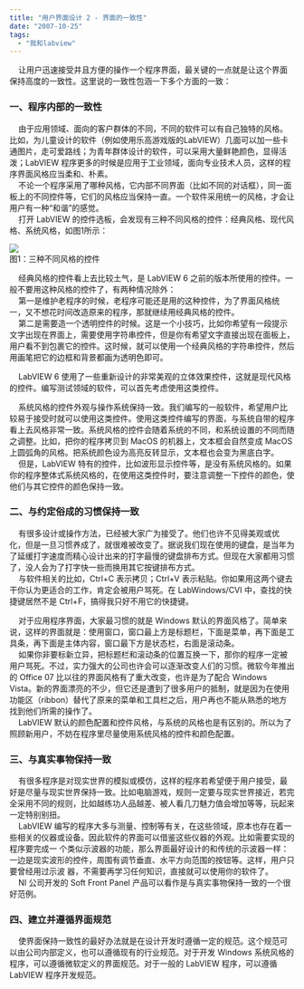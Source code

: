```yaml
---
title: "用户界面设计 2 - 界面的一致性"
date: "2007-10-25"
tags: 
  - "我和labview"
---
```


    让用户迅速接受并且方便的操作一个程序界面，最关键的一点就是让这个界面保持高度的一致性。这里说的一致性包涵一下多个方面的一致：

### 一、程序内部的一致性

    由于应用领域、面向的客户群体的不同，不同的软件可以有自己独特的风格。比如，为儿童设计的软件（例如使用乐高游戏版的LabVIEW）几面可以加一些卡通图片，走可爱路线；为青年群体设计的软件，可以采用大量鲜艳颜色，显得活泼；LabVIEW 程序更多的时候是应用于工业领域，面向专业技术人员，这样的程序界面风格应当柔和、朴素。  
    不论一个程序采用了哪种风格，它内部不同界面（比如不同的对话框），同一面板上的不同控件等，它们的风格应当保持一直。一个软件采用统一的风格，才会让用户有一种“和谐”的感觉。  
    打开 LabVIEW 的控件选板，会发现有三种不同风格的控件：经典风格、现代风格、系统风格，如图1所示：

![](http://byfiles.storage.live.com/y1pIcO_924THod7iI0I7rk1YRpzAqsA1Vl_YCPuflS4B-Il3o-W71bSVAzhcQPb0qzq27g8ymvV3qc)  
图1：三种不同风格的控件  

    经典风格的控件看上去比较土气，是 LabVIEW 6 之前的版本所使用的控件。一般不要用这种风格的控件了，有两种情况除外：  
    第一是维护老程序的时候，老程序可能还是用的这种控件，为了界面风格统一，又不想花时间改造原来的程序，那就继续用经典风格的控件。  
    第二是需要造一个透明控件的时候。这是一个小技巧，比如你希望有一段提示文字出现在界面上，需要使用字符串控件，但是你有希望文字直接出现在面板上，用户看不到包裹它的控件。这时候，就可以使用一个经典风格的字符串控件，然后用画笔把它的边框和背景都画为透明色即可。

    LabVIEW 6 使用了一些重新设计的非常美观的立体效果控件，这就是现代风格的控件。编写测试领域的软件，可以首先考虑使用这类控件。

    系统风格的控件外观与操作系统保持一致。我们编写的一般软件，希望用户比较易于接受时就可以使用这类控件。使用这类控件编写的界面，与系统自带的程序看上去风格非常一致。系统风格的控件会随着系统的不同，和系统设置的不同而随之调整。比如，把你的程序拷贝到 MacOS 的机器上，文本框会自然变成 MacOS 上圆弧角的风格。把系统颜色设为高亮反转显示，文本框也会变为黑底白字。  
    但是，LabVIEW 特有的控件，比如波形显示控件等，是没有系统风格的。如果你的程序整体式系统风格的，在使用这类控件时，要注意调整一下控件的颜色，使他们与其它控件的颜色保持一致。  

### 二、与约定俗成的习惯保持一致

    有很多设计或操作方法，已经被大家广为接受了。他们也许不见得美观或优化，但是一旦习惯养成了，就很难被改变了。据说我们现在使用的键盘，是当年为了延缓打字速度而精心设计出来的打字最慢的键盘排布方式。但现在大家都用习惯了，没人会为了打字快一些而换用其它按键排布方式。  
    与软件相关的比如，Ctrl+C 表示拷贝；Ctrl+V 表示粘贴。你如果用这两个键去干你认为更适合的工作，肯定会被用户骂死。在 LabWindows/CVI 中，查找的快捷键居然不是 Ctrl+F，搞得我只好不用它的快捷键。

    对于应用程序界面，大家最习惯的就是 Windows 默认的界面风格了。简单来说，这样的界面就是：使用窗口，窗口最上方是标题栏，下面是菜单，再下面是工具条，再下面是主体内容，窗口最下方是状态栏，右面是滚动条。  
    如果你非要标新立异，把标题栏和滚动条的位置互换一下，那你的程序一定被用户骂死。不过，实力强大的公司也许会可以逐渐改变人们的习惯。微软今年推出的 Office 07 比以往的界面风格有了重大改变，也许是为了配合 Windows Vista。新的界面漂亮的不少，但它还是遭到了很多用户的抵制，就是因为在使用功能区（ribbon）替代了原来的菜单和工具栏之后，用户再也不能从熟悉的地方找到他们所需的操作了。  
    LabVIEW 默认的颜色配置和控件风格，与系统的风格也是有区别的。所以为了照顾新用户，不妨在程序里尽量使用系统风格的控件和颜色配置。  

### 三、与真实事物保持一致

    有很多程序是对现实世界的模拟或模仿，这样的程序若希望便于用户接受，最好是尽量与现实世界保持一致。比如电脑游戏，规则一定要与现实世界接近，若完全采用不同的规则，比如越练功人品越差、被人看几刀魅力值会增加等等，玩起来一定特别别扭。  
    LabVIEW 编写的程序大多与测量、控制等有关，在这些领域，原本也存在着一些相关的仪器或设备。因此软件的界面可以借鉴这些仪器的外观。比如需要实现的程序要完成一 个类似示波器的功能，那么界面最好设计的和传统的示波器一样：一边是现实波形的控件，周围有调节垂直、水平方向范围的按钮等。这样，用户只要曾经用过示波 器，不需要再学习任何知识，直接就可以使用你的软件了。  
    NI 公司开发的 Soft Front Panel 产品可以看作是与真实事物保持一致的一个很好范例。  

### 四、建立并遵循界面规范  

    使界面保持一致性的最好办法就是在设计开发时遵循一定的规范。这个规范可以由公司内部定义，也可以遵循现有的行业规范。对于开发 Windows 系统风格的程序，可以遵循微软定义的界面规范。对于一般的 LabVIEW 程序，可以遵循 LabVIEW 程序开发规范。  

  
